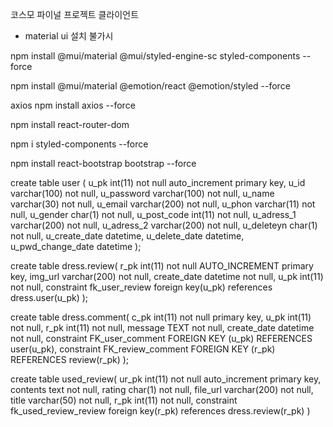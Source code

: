 코스모 파이널 프로젝트 클라이언트

- material ui 설치 불가시

npm install @mui/material @mui/styled-engine-sc styled-components --force

npm install @mui/material @emotion/react @emotion/styled --force

<!-- 사진 관련 (unsplash 가입, 키 필요)
npx create-react-app unsplash -->

axios
npm install axios --force

npm install react-router-dom

npm i styled-components --force

npm install react-bootstrap bootstrap --force

create table user (
u_pk int(11) not null auto_increment primary key,
u_id varchar(100) not null,
u_password varchar(100) not null,
u_name varchar(30) not null,
u_email varchar(200) not null,
u_phon varchar(11) not null,
u_gender char(1) not null,
u_post_code int(11) not null,
u_adress_1 varchar(200) not null,
u_adress_2 varchar(200) not null,
u_deleteyn char(1) not null,
u_create_date datetime,
u_delete_date datetime,
u_pwd_change_date datetime
);

create table dress.review(
r_pk int(11) not null AUTO_INCREMENT primary key,
img_url varchar(200) not null,
create_date datetime not null,
u_pk int(11) not null,
constraint fk_user_review foreign key(u_pk) references dress.user(u_pk)
);

create table dress.comment(
c_pk int(11) not null primary key,
u_pk int(11) not null,
r_pk int(11) not null,
message TEXT not null,
create_date datetime not null,
constraint FK_user_comment FOREIGN KEY (u_pk) REFERENCES user(u_pk),
constraint FK_review_comment FOREIGN KEY (r_pk) REFERENCES review(r_pk)
);

create table used_review(
ur_pk int(11) not null auto_increment primary key,
contents text not null,
rating char(1) not null,
file_url varchar(200) not null,
title varchar(50) not null,
r_pk int(11) not null,
constraint fk_used_review_review foreign key(r_pk) references dress.review(r_pk)
)
